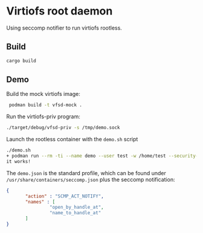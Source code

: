 # Virtiofs root daemon

Using seccomp notifier to run virtiofs rootless.

## Build
```bash
cargo build
```
## Demo
Build the mock virtiofs image:
```bash
 podman build -t vfsd-mock .
```
Run the virtiofs-priv program:
```bash
./target/debug/vfsd-priv -s /tmp/demo.sock
```
Launch the rootless container with the `demo.sh` script
```bash
./demo.sh
+ podman run --rm -ti --name demo --user test -w /home/test --security-opt=seccomp=demo.json --annotation run.oci.seccomp.receiver=/tmp/demo.sock vfsd-mock:latest /usr/local/bin/vfsd-mock --shared-dir /home/test/share-dir --file /home/test/share-dir/demo
it works!
```

The `demo.json` is the standard profile, which can be found under `/usr/share/containers/seccomp.json` plus the seccomp notification:
```json
{
       "action" : "SCMP_ACT_NOTIFY",
       "names" : [
                "open_by_handle_at",
                "name_to_handle_at"
       ]
}
```
